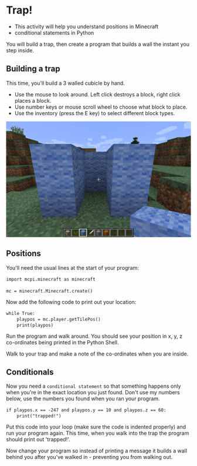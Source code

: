 # Trap!

* This activity will help you understand positions in Minecraft
* conditional statements in Python

You will build a trap, then create a program that builds a wall the instant you
step inside.

## Building a trap

This time, you'll build a 3 walled cubicle by hand.

* Use the mouse to look around. Left click destroys a block, right click places a block.
* Use number keys or mouse scroll wheel to choose what block to place. 
* Use the inventory (press the E key) to select different block types.

![trap](trap.png)

## Positions

You'll need the usual lines at the start of your program:

~~~ { .python }
import mcpi.minecraft as minecraft

mc = minecraft.Minecraft.create()
~~~

Now add the following code to print out your location:

~~~ { .python }
while True:
	playpos = mc.player.getTilePos()
    print(playpos)
~~~

Run the program and walk around. You should see your position in x, y, z
co-ordinates being printed in the Python Shell.

Walk to your trap and make a note of the co-ordinates when you are inside.

## Conditionals

Now you need a `conditional statement` so that something happens only when
you're in the exact location you just found. Don't use my numbers below, use the
numbers you found when you ran your program.

~~~ { .python }
if playpos.x == -247 and playpos.y == 10 and playpos.z == 60:
    print("trapped!")
~~~

Put this code into your loop (make sure the code is indented properly) and run
your program again. This time, when you walk into the trap the program should
print out 'trapped!'.

Now change your program so instead of printing a message it builds a wall behind
you after you've walked in - preventing you from walking out.
